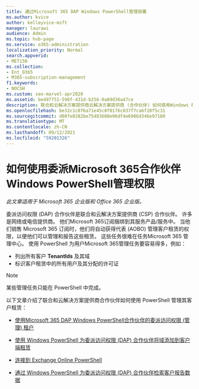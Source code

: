 ```yaml
---
title: 通过Microsoft 365 DAP Windows PowerShell管理部署
ms.author: kvice
author: kelleyvice-msft
manager: laurawi
audience: Admin
ms.topic: hub-page
ms.service: o365-administration
localization_priority: Normal
search.appverid:
- MET150
ms.collection:
- Ent_O365
- M365-subscription-management
f1.keywords:
- NOCSH
ms.custom: seo-marvel-apr2020
ms.assetid: be497751-596f-431d-b256-0a89d36a47ce
description: 联合和云解决方案提供商云解决方案提供商 (合作伙伴) 如何使用Windows PowerShell管理Microsoft 365租户。
ms.openlocfilehash: be32c1c8f6a71e45c8f0176c037f7ca6f28f5c31
ms.sourcegitcommit: d08fe0282be75483608e96df4e6986d346e97180
ms.translationtype: MT
ms.contentlocale: zh-CN
ms.lasthandoff: 09/12/2021
ms.locfileid: "59201326"
---
```

# <a name="how-to-manage-microsoft-365-with-windows-powershell-for-delegated-access-permissions-partners"></a>如何使用委派Microsoft 365合作伙伴Windows PowerShell管理权限

*此文章适用于 Microsoft 365 企业版和 Office 365 企业版。* 

委派访问权限 (DAP) 合作伙伴是联合和云解决方案提供商 (CSP) 合作伙伴。 许多是网络或电信提供商。 他们Microsoft 365订阅捆绑到其服务产品/服务中。 当他们销售 Microsoft 365 订阅时，他们将自动获得代表 (AOBO) 管理客户租赁的权限，以便他们可以管理和报告这些租赁。 这些任务很难在任务Microsoft 365 管理中心。 使用 PowerShell 为用户Microsoft 365管理任务要容易得多，例如：
- 列出所有客户 **TenantIds** 及其域 
- 标识客户租赁中的所有用户及其分配的许可证
> [!NOTE]
> 某些管理任务只能在 PowerShell 中完成。

以下文章介绍了联合和云解决方案提供商合作伙伴如何使用 PowerShell 管理其客户租赁：
  
- [使用Microsoft 365 DAP Windows PowerShell合作伙伴的委派访问权限 (管理) 租户](manage-microsoft-365-tenants-with-windows-powershell-for-delegated-access-permissio.md)
    
- [使用 Windows PowerShell 为委派访问权限 (DAP) 合作伙伴将域添加到客户端租赁](add-a-domain-to-a-client-tenancy-with-windows-powershell-for-delegated-access-pe.md)
    
- [连接到 Exchange Online PowerShell](/powershell/exchange/connect-to-exchange-online-powershell)
    
- [通过 Windows PowerShell 为委派访问权限 (DAP) 合作伙伴检索客户报告数据](retrieve-customer-tenant-reporting-data-with-windows-powershell-for-delegated-ac.md)
